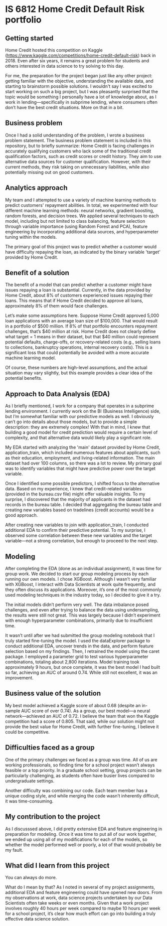 # IS 6812 Home Credit Default Risk portfolio

## Getting started
Home Credit hosted this competition on Kaggle (https://www.kaggle.com/competitions/home-credit-default-risk) back in 2018. Even after six years, it remains a great problem for students and others interested in data science to try solving to this day.

For me, the preparation for the project began just like any other project: getting familiar with the objective, understanding the available data, and starting to brainstorm possible solutions. I wouldn't say I was excited to start working on such a big project, but I was pleasantly surprised that the topic would be something I personally have a lot of knowledge about, as I work in lending—specifically in subprime lending, where consumers often don’t have the best credit situations. More on that in a bit.

## Business problem
Once I had a solid understanding of the problem, I wrote a business problem statement. The business problem statement is included in this repository, but to briefly summarize: Home Credit is facing challenges in accurately qualifying customers who lack some of the traditional credit qualification factors, such as credit scores or credit history. They aim to use alternative data sources for customer qualification. However, with their current methods, they risk taking on unnecessary liabilities, while also potentially missing out on good customers.

## Analytics approach
My team and I attempted to use a variety of machine learning methods to predict customers' repayment abilities. In total, we experimented with four different machine learning methods: neural networks, gradient boosting, random forests, and decision trees. We applied several techniques to each model, including but not limited to class balancing, feature selection through variable importance (using Random Forest and PCA), feature engineering by incorporating additional data sources, and hyperparameter tuning within the models.

The primary goal of this project was to predict whether a customer would have difficulty repaying the loan, as indicated by the binary variable 'target' provided by Home Credit.

## Benefit of a solution
The benefit of a model that can predict whether a customer might have issues repaying a loan is substantial. Currently, in the data provided by Home Credit, about 8% of customers experienced issues repaying their loans. This means that if Home Credit decided to approve all loans, approximately 8% of them would face challenges.

Let’s make some assumptions here. Suppose Home Credit approved 5,000 loan applications with an average loan size of $100,000. That would result in a portfolio of $500 million. If 8% of that portfolio encounters repayment challenges, that’s $40 million at risk. Home Credit does not clearly define what target = 1 means in their dataset, but that $40 million could represent potential defaults, charge-offs, or recovery-related costs (e.g., selling loans to collections, bankruptcy operations, internal recovery costs). This is a significant loss that could potentially be avoided with a more accurate machine learning model.

Of course, these numbers are high-level assumptions, and the actual situation may vary slightly, but this example provides a clear idea of the potential benefits.

## Approach to Data Analysis (EDA)
As I briefly mentioned, I work for a company that operates in a subprime lending environment. I currently work on the BI (Business Intelligence) side, but I’m somewhat familiar with our predictive models as well. I obviously can’t go into details about those models, but to provide a simple description: they are extremely complex! With that in mind, I knew that building a good model for credit prediction would require a certain level of complexity, and that alternative data would likely play a significant role.

My EDA started with analyzing the 'main' dataset provided by Home Credit, application_train, which included numerous features about applicants, such as their education, employment, and living-related information. The main dataset had over 100 columns, so there was a lot to review. My primary goal was to identify variables that might have predictive power over the target variable.

Once I identified some possible predictors, I shifted focus to the alternative data. Based on my experience, I knew that credit-related variables (provided in the bureau.csv file) might offer valuable insights. To my surprise, I discovered that the majority of applicants in the dataset had records in the bureau table. I decided that aggregating the bureau table and creating new variables based on tradelines (credit accounts) would be a good approach.

After creating new variables to join with application_train, I conducted additional EDA to confirm their predictive potential. To my surprise, I observed some correlation between these new variables and the target variable—not a strong correlation, but enough to proceed to the next step.

## Modeling
After completing the EDA (done as an individual assignment), it was time for group work. We decided to start our group modeling process by each running our own models. I chose XGBoost. Although I wasn’t very familiar with XGBoost, I interact with Data Scientists at work quite frequently, and they often discuss its applications. Moreover, it’s one of the most commonly used modeling techniques in the industry today, so I decided to give it a try.

The initial models didn’t perform very well. The data imbalance posed challenges, and even after trying to balance the data using undersampling, the results were still not great. This was largely because I didn’t experiment with enough hyperparameter combinations, primarily due to insufficient time.

It wasn’t until after we had submitted the group modeling notebook that I truly started fine-tuning the model. I used the dataExplorer package to conduct additional EDA, uncover trends in the data, and perform feature selection based on my findings. Then, I retrained the model using the caret package. I employed a parameter grid to test various hyperparameter combinations, totaling about 2,800 iterations. Model training took approximately 9 hours, but once complete, it was the best model I had built so far, achieving an AUC of around 0.74. While still not excellent, it was an improvement.

## Business value of the solution
My best model achieved a Kaggle score of about 0.68 (despite an in-sample AUC score of over 0.74). As a group, our best model—a neural network—achieved an AUC of 0.72. I believe the team that won the Kaggle competition had a score of 0.805. That said, while our solution might not provide the best value for Home Credit, with further fine-tuning, I believe it could be competitive.

## Difficulties faced as a group
One of the primary challenges we faced as a group was time. All of us are working professionals, so finding time for a school project wasn’t always feasible or a top priority. In a graduate school setting, group projects can be particularly challenging, as students often have busier lives compared to undergraduate settings.

Another difficulty was combining our code. Each team member has a unique coding style, and while merging the code wasn’t inherently difficult, it was time-consuming.

## My contribution to the project
As I discusssed above, I did pretty extensive EDA and feature engineering in preparation for modeling. Once it was time to put all of our work together, we ended up using all of my modifications for each of the models, so whether the model performed well or poorly, a lot of that would probably be my fault.

## What did I learn from this project
You can always do more.

What do I mean by that? As I noted in several of my project assignments, additional EDA and feature engineering could have opened new doors. From my observations at work, data science projects undertaken by our Data Scientists often take weeks or even months. Given that a work project involves roughly 40 hours per week compared to maybe 10 hours per week for a school project, it’s clear how much effort can go into building a truly effective data science solution.
